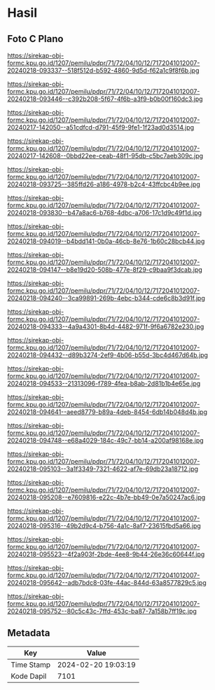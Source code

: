 # Hasil

## Foto C Plano

https://sirekap-obj-formc.kpu.go.id/1207/pemilu/pdpr/71/72/04/10/12/7172041012007-20240218-093337--518f512d-b592-4860-9d5d-f62a1c9f8f6b.jpg

https://sirekap-obj-formc.kpu.go.id/1207/pemilu/pdpr/71/72/04/10/12/7172041012007-20240218-093446--c392b208-5f67-4f6b-a3f9-b0b00f160dc3.jpg

https://sirekap-obj-formc.kpu.go.id/1207/pemilu/pdpr/71/72/04/10/12/7172041012007-20240217-142050--a51cdfcd-d791-45f9-9fe1-1f23ad0d3514.jpg

https://sirekap-obj-formc.kpu.go.id/1207/pemilu/pdpr/71/72/04/10/12/7172041012007-20240217-142608--0bbd22ee-ceab-48f1-95db-c5bc7aeb309c.jpg

https://sirekap-obj-formc.kpu.go.id/1207/pemilu/pdpr/71/72/04/10/12/7172041012007-20240218-093725--385ffd26-a186-4978-b2c4-43ffcbc4b9ee.jpg

https://sirekap-obj-formc.kpu.go.id/1207/pemilu/pdpr/71/72/04/10/12/7172041012007-20240218-093830--b47a8ac6-b768-4dbc-a706-17c1d9c49f1d.jpg

https://sirekap-obj-formc.kpu.go.id/1207/pemilu/pdpr/71/72/04/10/12/7172041012007-20240218-094019--b4bdd141-0b0a-46cb-8e76-1b60c28bcb44.jpg

https://sirekap-obj-formc.kpu.go.id/1207/pemilu/pdpr/71/72/04/10/12/7172041012007-20240218-094147--b8e19d20-508b-477e-8f29-c9baa9f3dcab.jpg

https://sirekap-obj-formc.kpu.go.id/1207/pemilu/pdpr/71/72/04/10/12/7172041012007-20240218-094240--3ca99891-269b-4ebc-b344-cde6c8b3d91f.jpg

https://sirekap-obj-formc.kpu.go.id/1207/pemilu/pdpr/71/72/04/10/12/7172041012007-20240218-094333--4a9a4301-8b4d-4482-971f-9f6a6782e230.jpg

https://sirekap-obj-formc.kpu.go.id/1207/pemilu/pdpr/71/72/04/10/12/7172041012007-20240218-094432--d89b3274-2ef9-4b06-b55d-3bc4d467d64b.jpg

https://sirekap-obj-formc.kpu.go.id/1207/pemilu/pdpr/71/72/04/10/12/7172041012007-20240218-094533--21313096-f789-4fea-b8ab-2d81b1b4e65e.jpg

https://sirekap-obj-formc.kpu.go.id/1207/pemilu/pdpr/71/72/04/10/12/7172041012007-20240218-094641--aeed8779-b89a-4deb-8454-6db14b048d4b.jpg

https://sirekap-obj-formc.kpu.go.id/1207/pemilu/pdpr/71/72/04/10/12/7172041012007-20240218-094748--e68a4029-184c-49c7-bb14-a200af98168e.jpg

https://sirekap-obj-formc.kpu.go.id/1207/pemilu/pdpr/71/72/04/10/12/7172041012007-20240218-095103--3a1f3349-7321-4622-af7e-69db23a18712.jpg

https://sirekap-obj-formc.kpu.go.id/1207/pemilu/pdpr/71/72/04/10/12/7172041012007-20240218-095208--e7609816-e22c-4b7e-bb49-0e7a50247ac6.jpg

https://sirekap-obj-formc.kpu.go.id/1207/pemilu/pdpr/71/72/04/10/12/7172041012007-20240218-095316--49b2d9c4-b756-4a1c-8af7-23615fbd5a66.jpg

https://sirekap-obj-formc.kpu.go.id/1207/pemilu/pdpr/71/72/04/10/12/7172041012007-20240218-095523--4f2a903f-2bde-4ee8-9b44-26e36c60644f.jpg

https://sirekap-obj-formc.kpu.go.id/1207/pemilu/pdpr/71/72/04/10/12/7172041012007-20240218-095642--adb7bdc8-03fe-44ac-844d-63a8577829c5.jpg

https://sirekap-obj-formc.kpu.go.id/1207/pemilu/pdpr/71/72/04/10/12/7172041012007-20240218-095752--80c5c43c-7ffd-453c-ba87-7a158b7ff19c.jpg


## Metadata

| Key        | Value               |
| ---------- | ------------------- |
| Time Stamp | 2024-02-20 19:03:19 |
| Kode Dapil | 7101                |



